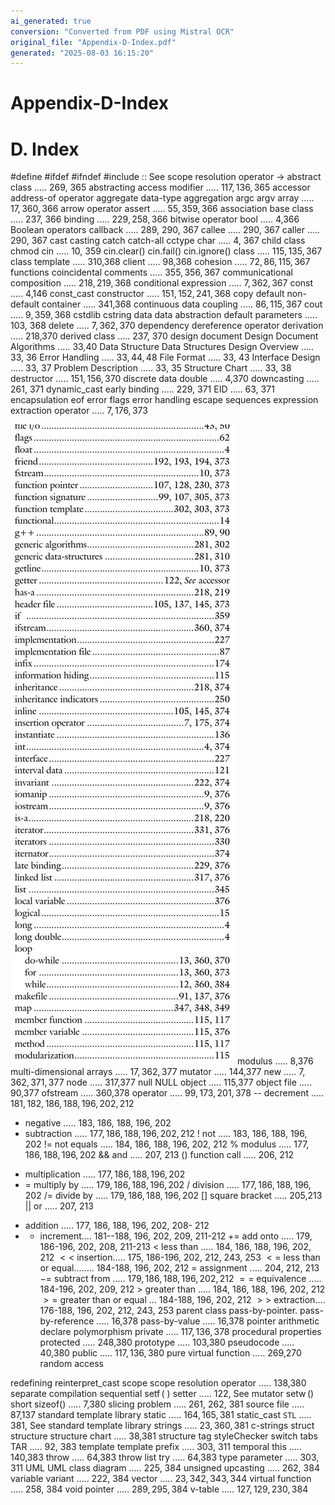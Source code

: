 ```yaml
---
ai_generated: true
conversion: "Converted from PDF using Mistral OCR"
original_file: "Appendix-D-Index.pdf"
generated: "2025-08-03 16:15:20"
---
```


# Appendix-D-Index

# D. Index 

\#define 
\#ifdef 
\#ifndef 
\#include 
:: See scope resolution operator
-> 
abstract class ..... 269, 365
abstracting 
access modifier ..... $117,136,365$
accessor 
address-of operator 
aggregate data-type 
aggregation 
argc 
argv 
array ..... $17,360,366$
arrow operator 
assert ..... $55,359,366$
association 
base class ..... 237, 366
binding ..... $229,258,366$
bitwise operator 
bool ..... 4,366
Boolean operators 
callback ..... 289, 290, 367
callee ..... 290, 367
caller ..... 290, 367
cast 
casting 
catch 
catch-all 
cctype 
char ..... 4, 367
child class 
chmod 
cin ..... 10, 359
cin.clear() 
cin.fail() 
cin.ignore() 
class ..... $115,135,367$
class template ..... 310,368
client ..... 98,368
cohesion ..... $72,86,115,367$
functions 
coincidental 
comments ..... $355,356,367$
communicational 
composition ..... $218,219,368$
conditional expression ..... $7,362,367$
const ..... 4,146
const_cast 
constructor ..... $151,152,241,368$
copy 
default 
non-default 
container ..... 341,368
continuous data 
coupling ..... $86,115,367$
cout ..... $9,359,368$
cstdlib 
cstring 
data 
data abstraction 
default parameters ..... 103, 368
delete ..... $7,362,370$
dependency 
dereference operator 
derivation ..... 218,370
derived class ..... 237, 370
design document 
Design Document
Algorithms ..... 33,40
Data Structure 
Data Structures 
Design Overview ..... 33, 36
Error Handling ..... $33,44,48$
File Format ..... 33, 43
Interface Design ..... 33, 37
Problem Description ..... 33, 35
Structure Chart ..... 33, 38
destructor ..... $151,156,370$
discrete data 
double ..... 4,370
downcasting ..... 261, 371
dynamic_cast 
early binding ..... 229, 371
EID ..... 63, 371
encapsulation 
eof 
error flags 
error handling 
escape sequences 
expression 
extraction operator ..... $7,176,373$

![Appendix-D-Index_img_1.jpeg](Appendix-D-Index_images/Appendix-D-Index_img_1.jpeg)
modulus ..... 8,376
multi-dimensional arrays ..... $17,362,377$
mutator ..... 144,377
new ..... $7,362,371,377$
node ..... 317,377
null 
NULL 
object ..... 115,377
object file ..... 90,377
ofstream ..... 360,378
operator ..... $99,173,201,378$
-- decrement ..... $181,182,186,188,196,202,212$
- negative ..... 183, 186, 188, 196, 202
- subtraction ..... $177,186,188,196,202,212$
! not ..... 183, 186, 188, 196, 202
!= not equals ..... 184, 186, 188, 196, 202, 212
$\%$ modulus ..... $177,186,188,196,202$
&& and ..... 207, 213
() function call ..... 206, 212
* multiplication ..... $177,186,188,196,202$
* = multiply by ..... $179,186,188,196,202$
/ division ..... $177,186,188,196,202$
/= divide by ..... $179,186,188,196,202$
[] square bracket ..... 205,213
|| or ..... 207, 213
+ addition ..... 177, 186, 188, 196, 202, 208- 212
+ + increment.... 181--188, 196, 202, 209, 211-212
$+=$ add onto ..... 179, 186-196, 202, 208, 211-213
$<$ less than ..... 184, 186, 188, 196, 202, 212
$<<$ insertion..... 175, 186-196, 202, 212, 243, 253
$<=$ less than or equal........ 184-188, 196, 202, 212
= assignment ..... 204, 212, 213
$-=$ subtract from ..... $179,186,188,196,202,212$
$==$ equivalence ..... 184-196, 202, 209, 212
$>$ greater than ..... 184, 186, 188, 196, 202, 212
$>=$ greater than or equal ... 184-188, 196, 202, 212
$>>$ extraction.... 176-188, 196, 202, 212, 243, 253
parent class 
pass-by-pointer. 
pass-by-reference ..... 16,378
pass-by-value ..... 16,378
pointer 
arithmetic 
declare 
polymorphism 
private ..... $117,136,378$
procedural 
properties 
protected ..... 248,380
prototype ..... 103,380
pseudocode ..... 40,380
public ..... $117,136,380$
pure virtual function ..... 269,270
random access 

redefining 
reinterpret_cast 
scope 
scope resolution operator ..... 138,380
separate compilation 
sequential 
$\operatorname{setf}($ ) 
setter ..... 122, See mutator
$\operatorname{setw}()$ 
short 
sizeof() ..... 7,380
slicing problem ..... 261, 262, 381
source file ..... 87,137
standard template library 
static ..... $164,165,381$
static_cast 
`STL` ..... 381, See standard template library
strings ..... $23,360,381$
c-strings 
struct 
structure 
structure chart ..... 38,381
structure tag 
styleChecker 
switch 
tabs 
TAR ..... 92, 383
template 
template prefix ..... 303, 311
temporal 
this ..... 140,383
throw ..... 64,383
throw list 
try ..... 64,383
type parameter ..... 303, 311
UML 
UML class diagram ..... 225, 384
unsigned 
upcasting ..... 262, 384
variable 
variant ..... 222, 384
vector ..... $23,342,343,344$
virtual function ..... 258, 384
void pointer ..... $289,295,384$
v-table ..... $127,129,230,384$